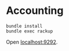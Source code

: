 # Accounting

    bundle install
    bundle exec rackup

Open [localhost:9292](http://localhost:9292).
